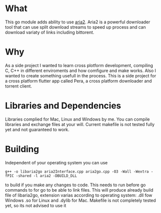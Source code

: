 # What
This go module adds ability to use [aria2](https://github.com/aria2/aria2). Aria2 is a powerful downloader tool that can use split download streams to speed up process and can download variaty of links including bittorent.

# Why
As a side project I wanted to learn cross plotform development, compiling C, C++ in different enviroments and how comfigure and make works. Also I wanted to create something usefull in the process. This is a side project for a cross platform flutter app called Pera, a cross platform downloader and torrent client.

# Libraries and Dependencies
Libraries complied for Mac, Linux and Windows by me. You can compile libraries and exchange files at your will. Current makefile is not tested fully yet and not guaranteed to work.

# Building
Independent of your operating system you can use
```
g++ -o libaria2go aria2Interface.cpp aria2go.cpp -O3 -Wall -Wextra -fPIC -shared -l aria2 -DBUILD_DLL
```
to build if you make any changes to code. This needs to run before go commands to for go to be able to link files. This will produce already build file of libaria2go, extension varias according to operating system: .dll fow Windows .so for Linux and .dylib for Mac. Makefile is not completely tested yet, so its not advised to use it

